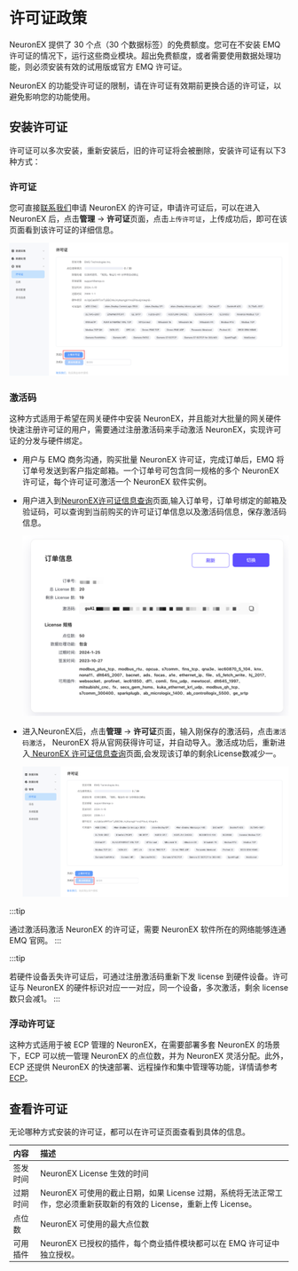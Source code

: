 # 许可证政策

NeuronEX 提供了 30 个点（30 个数据标签）的免费额度。您可在不安装 EMQ 许可证的情况下，运行这些商业模块。超出免费额度，或者需要使用数据处理功能，则必须安装有效的试用版或官方 EMQ 许可证。

NeuronEX 的功能受许可证的限制，请在许可证有效期前更换合适的许可证，以避免影响您的功能使用。

## 安装许可证

许可证可以多次安装，重新安装后，旧的许可证将会被删除，安装许可证有以下3种方式：

### 许可证

  您可直接[联系我们](https://www.emqx.com/zh/contact?product=neuronex)申请 NeuronEX 的许可证，申请许可证后，可以在进入 NeuronEX 后，点击**管理** ->  **许可证**页面，点击`上传许可证`，上传成功后，即可在该页面看到该许可证的详细信息。

  ![upload-license](_assets/upload-license.png)

### 激活码

  这种方式适用于希望在网关硬件中安装 NeuronEX，并且能对大批量的网关硬件快速注册许可证的用户，需要通过注册激活码来手动激活 NeuronEX，实现许可证的分发与硬件绑定。

  - 用户与 EMQ 商务沟通，购买批量 NeuronEX 许可证，完成订单后，EMQ 将订单号发送到客户指定邮箱。一个订单号可包含同一规格的多个 NeuronEX 许可证，每个许可证可激活一个 NeuronEX 软件实例。

  - 用户进入到[NeuronEX许可证信息查询](https://www.emqx.com/zh/neuronex-license-info)页面,输入订单号，订单号绑定的邮箱及验证码，可以查询到当前购买的许可证订单信息以及激活码信息，保存激活码信息。

    ![license-order](_assets/license-order.png)

  - 进入NeuronEX后，点击**管理** ->  **许可证**页面，输入刚保存的激活码，点击`激活码激活`， NeuronEX 将从官网获得许可证，并自动导入。激活成功后，重新进入[ NeuronEX 许可证信息查询](https://site.mqttce.com/zh/neuronex-license-info)页面,会发现该订单的剩余License数减少一。

    ![register-license](_assets/register-license.png)

   :::tip

   通过激活码激活 NeuronEX 的许可证，需要 NeuronEX 软件所在的网络能够连通 EMQ 官网。
   :::

   :::tip

  若硬件设备丢失许可证后，可通过注册激活码重新下发 license 到硬件设备。许可证与 NeuronEX 的硬件标识对应一一对应，同一个设备，多次激活，剩余 license 数只会减1。
   :::

### 浮动许可证

  这种方式适用于被 ECP 管理的 NeuronEX，在需要部署多套 NeuronEX 的场景下，ECP 可以统一管理 NeuronEX 的点位数，并为 NeuronEX 灵活分配。此外，ECP 还提供 NeuronEX 的快速部署、远程操作和集中管理等功能，详情请参考 [ECP](https://www.emqx.com/zh/products/emqx-ecp)。


## 查看许可证

无论哪种方式安装的许可证，都可以在许可证页面查看到具体的信息。

| 内容         | 描述                                                         |
| :----------- | :----------------------------------------------------------- |
| 签发时间     | NeuronEX License 生效的时间                             |
| 过期时间     | NeuronEX 可使用的截止日期，如果 License 过期，系统将无法正常工作，您必须重新获取新的有效的 License，重新上传 License。 |
| 点位数 | NeuronEX 可使用的最大点位数    |
| 可用插件     | NeuronEX 已授权的插件，每个商业插件模块都可以在 EMQ 许可证中独立授权。 |

